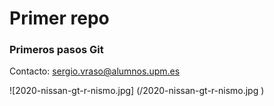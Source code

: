# Primer repo

### Primeros pasos Git

Contacto: sergio.vraso@alumnos.upm.es

![2020-nissan-gt-r-nismo.jpg] (/2020-nissan-gt-r-nismo.jpg )